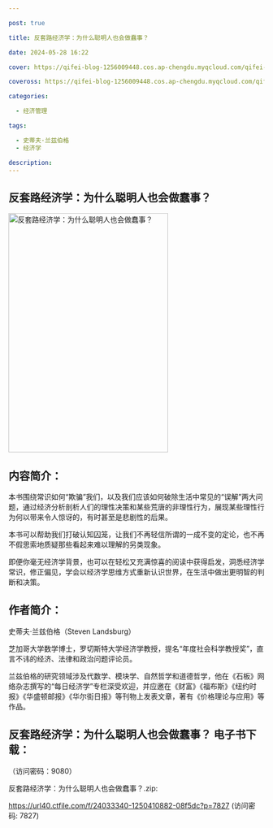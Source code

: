 ```yaml
---

post: true

title: 反套路经济学：为什么聪明人也会做蠢事？

date: 2024-05-28 16:22

cover: https://qifei-blog-1256009448.cos.ap-chengdu.myqcloud.com/qifei-blog/65fe27df9f345e8d03d6752f.jpg

coveross: https://qifei-blog-1256009448.cos.ap-chengdu.myqcloud.com/qifei-blog/65fe27df9f345e8d03d6752f.jpg

categories:

  - 经济管理

tags:

  - 史蒂夫·兰兹伯格
  - 经济学

description:
---
```


## 反套路经济学：为什么聪明人也会做蠢事？
<img alt="反套路经济学：为什么聪明人也会做蠢事？ " class="aligncenter loading" data-was-processed="true" decoding="async" fetchpriority="high" height="471" src="https://qifei-blog-1256009448.cos.ap-chengdu.myqcloud.com/qifei-blog/65fe27df9f345e8d03d6752f.jpg" style="cursor: zoom-in;" width="314"/>

## 内容简介：

本书围绕常识如何“欺骗”我们，以及我们应该如何破除生活中常见的“误解”两大问题，通过经济分析剖析人们的理性决策和某些荒唐的非理性行为，展现某些理性行为何以带来令人惊讶的，有时甚至是悲剧性的后果。

本书可以帮助我们打破认知囚笼，让我们不再轻信所谓的一成不变的定论，也不再不假思索地质疑那些看起来难以理解的另类现象。

即便你毫无经济学背景，也可以在轻松又充满惊喜的阅读中获得启发，洞悉经济学常识，修正偏见，学会以经济学思维方式重新认识世界，在生活中做出更明智的判断和决策。

## 作者简介：

史蒂夫·兰兹伯格（Steven Landsburg）

芝加哥大学数学博士，罗切斯特大学经济学教授，提名“年度社会科学教授奖”，直言不讳的经济、法律和政治问题评论员。

兰兹伯格的研究领域涉及代数学、模块学、自然哲学和道德哲学，他在《石板》网络杂志撰写的“每日经济学”专栏深受欢迎，并应邀在《财富》《福布斯》《纽约时报》《华盛顿邮报》《华尔街日报》等刊物上发表文章，著有《价格理论与应用》等作品。

## 反套路经济学：为什么聪明人也会做蠢事？ 电子书下载：

 （访问密码：9080）

反套路经济学：为什么聪明人也会做蠢事？.zip: 

https://url40.ctfile.com/f/24033340-1250410882-08f5dc?p=7827 (访问密码: 7827)
